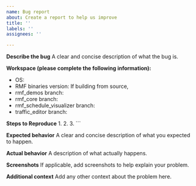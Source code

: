 ```yaml
---
name: Bug report
about: Create a report to help us improve
title: ''
labels: ''
assignees: ''

---
```


**Describe the bug**
A clear and concise description of what the bug is.

**Workspace (please complete the following information):**
 - OS:
 - RMF binaries version: 
 If building from source,
 - rmf_demos branch:
 - rmf_core branch:
 - rmf_schedule_visualizer branch:
 - traffic_editor branch:

**Steps to Reproduce**
1. 
2. 
3. ```


**Expected behavior**
A clear and concise description of what you expected to happen.

**Actual behavior**
A description of what actually happens.

**Screenshots**
If applicable, add screenshots to help explain your problem.

**Additional context**
Add any other context about the problem here.
